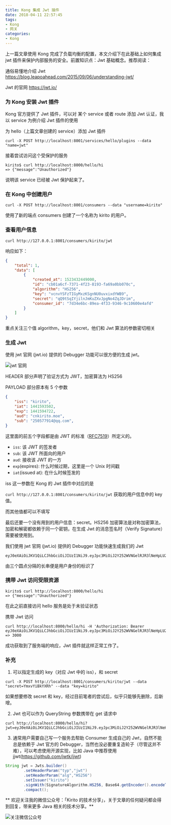 ```yaml
---
title: Kong 集成 Jwt 插件
date: 2018-04-11 22:57:45
tags:
- Kong
- 网关
categories:
- Kong
---
```


上一篇文章使用 Kong 完成了负载均衡的配置，本文介绍下在此基础上如何集成 jwt 插件来保护内部服务的安全。前置知识点：Jwt 基础概念。推荐阅读：
<!-- more -->
通俗易懂地介绍 Jwt https://blog.leapoahead.com/2015/09/06/understanding-jwt/

Jwt 的官网 https://jwt.io/

### 为 Kong 安装 Jwt 插件

Kong 官方提供了 Jwt 插件，可以对 某个 service 或者 route 添加 Jwt 认证，我以 service 为例介绍 Jwt 插件的使用

为 hello（上篇文章创建的 service）添加 Jwt 插件

```shell
curl -X POST http://localhost:8001/services/hello/plugins --data "name=jwt"
```

接着尝试访问这个受保护的服务

```shell
kirito$ curl http://localhost:8000/hello/hi
=> {"message":"Unauthorized"}
```

说明该 service 已经被 Jwt 保护起来了。

### 在 Kong 中创建用户

```shell
curl -X POST http://localhost:8001/consumers --data "username=kirito"
```

使用了新的端点 consumers 创建了一个名称为 kirito 的用户。

### 查看用户信息

```shell
curl http://127.0.0.1:8001/consumers/kirito/jwt
```

响应如下：

```json
{
    "total": 1,
    "data": [
        {
            "created_at": 1523432449000,
            "id": "cb01a6cf-7371-4f23-8193-fa69a0bb070c",
            "algorithm": "HS256",
            "key": "vcnvYSFzTIGyMxzKSgnNU0uvxixdYWB9",
            "secret": "qQ9tSqIYjilnJmKuZXvJpgNo4ZqJDrim",
            "consumer_id": "7d34e6bc-89ea-4f33-9346-9c10600e4afd"
        }
    ]
}
```

重点关注三个值 algorithm，key，secret，他们和 Jwt 算法的参数密切相关

### 生成 Jwt 

使用 jwt 官网 (jwt.io) 提供的 Debugger 功能可以很方便的生成 jwt。

![jwt 官网](https://kirito.iocoder.cn/9ADA76C8-6704-4C6A-A7D5-E6EF91D5225D.png)

HEADER 部分声明了验证方式为 JWT，加密算法为 HS256

PAYLOAD 部分原本有 5 个参数

```json
{
    "iss": "kirito",
    "iat": 1441593502,
    "exp": 1441594722,
    "aud": "cnkirito.moe",
    "sub": "250577914@qq.com",
}
```

这里面的前五个字段都是由 JWT 的标准（[RFC7519](https://tools.ietf.org/html/rfc7519)）所定义的。

- `iss`: 该 JWT 的签发者
- `sub`: 该 JWT 所面向的用户
- `aud`: 接收该 JWT 的一方
- `exp`(expires): 什么时候过期，这里是一个 Unix 时间戳
- `iat`(issued at): 在什么时候签发的

iss 这一参数在 Kong 的 Jwt 插件中对应的是

`curl http://127.0.0.1:8001/consumers/kirito/jwt` 获取的用户信息中的 key 值。

而其他值都可以不填写

最后还要一个没有用到的用户信息：secret。HS256 加密算法是对称加密算法，加密和解密都依赖于同一个密钥，在生成 Jwt 的消息签名时（Verify Signature）需要被使用到。

我们使用 jwt 官网 (jwt.io) 提供的 Debugger 功能快速生成我们的 Jwt

```
eyJ0eXAiOiJKV1QiLCJhbGciOiJIUzI1NiJ9.eyJpc3MiOiJ2Y252WVNGelRJR3lNeHpLU2duTlUwdXZ4aXhkWVdCOSJ9.3iL4sXgZyvRx2XtIe2X73yplfmSSu1WPGcvyhwq7TVE
```

由三个圆点分隔的长串便是用户身份的标识了

### 携带 Jwt 访问受限资源

```shell
kirito$ curl http://localhost:8000/hello/hi
=> {"message":"Unauthorized"}
```

在此之前直接访问 hello 服务是处于未验证状态

携带 Jwt 访问

```shell
curl http://localhost:8000/hello/hi -H 'Authorization: Bearer eyJ0eXAiOiJKV1QiLCJhbGciOiJIUzI1NiJ9.eyJpc3MiOiJ2Y252WVNGelRJR3lNeHpLU2duTlUwdXZ4aXhkWVdCOSJ9.3iL4sXgZyvRx2XtIe2X73yplfmSSu1WPGcvyhwq7TVE'
=> 3000
```

成功获取到了服务端的响应，Jwt 插件就这样正常工作了。

### 补充

1. 可以指定生成的 key（对应 Jwt 中的 iss），和 secret

```shell
curl -X POST http://localhost:8001/consumers/kirito/jwt --data "secret=YmxvYiBkYXRh" --data "key=kirito"
```

如果想要修改 secret 和 key，经过目前笔者的尝试后，似乎只能够先删除，后新增。

2. Jwt 也可以作为 QueryString 参数携带在 get 请求中

```shell
curl http://localhost:8000/hello/hi?jwt=eyJ0eXAiOiJKV1QiLCJhbGciOiJIUzI1NiJ9.eyJpc3MiOiJ2Y252WVNGelRJR3lNeHpLU2duTlUwdXZ4aXhkWVdCOSJ9.3iL4sXgZyvRx2XtIe2X73yplfmSSu1WPGcvyhwq7TVE
```

3. 通常用户需要自己写一个服务去帮助 Consumer 生成自己的 Jwt，自然不能总是依赖于 Jwt 官方的 Debugger，当然也没必要重复造轮子（尽管这并不难），可以考虑使用开源实现，比如 Java 中推荐使用 jjwt(https://github.com/jwtk/jjwt)

```Java
String jwt = Jwts.builder()
        .setHeaderParam("typ","jwt")
        .setHeaderParam("alg","HS256")
        .setIssuer("kirito")
        .signWith(SignatureAlgorithm.HS256, Base64.getEncoder().encodeToString("YmxvYiBkYXRh".getBytes(Charset.forName("utf-8"))))
        .compact();
```

** 欢迎关注我的微信公众号：「Kirito 的技术分享」，关于文章的任何疑问都会得到回复，带来更多 Java 相关的技术分享。**

![关注微信公众号](https://kirito.iocoder.cn/qrcode_for_gh_c06057be7960_258%20%281%29.jpg)
